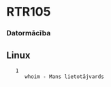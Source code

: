  #            RTR105
### Datormācība
##    Linux
       1
          whoim - Mans lietotājvards
    
  
